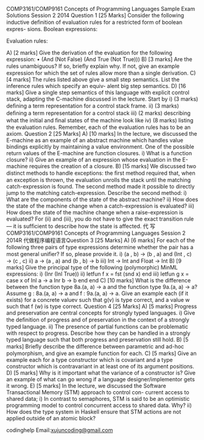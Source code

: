 COMP3161/COMP9161 Concepts of Programming Languages Sample Exam Solutions Session 2 2014 Question 1 [25 Marks] Consider the following inductive deﬁnition of evaluation rules for a restricted form of boolean expres- sions. Boolean expressions:

Evaluation rules:

A) [2 marks] Give the derivation of the evaluation for the following expression: • (And (Not False) (And True (Not True))) B) [3 marks] Are the rules unambiguous? If so, brieﬂy explain why. If not, give an example expression for which the set of rules allow more than a single derivation. C) [4 marks] The rules listed above give a small step semantics. List the inference rules which specify an equiv- alent big step semantics. D) [16 marks] Give a single step semantics of this language with explicit control stack, adapting the C-machine discussed in the lecture. Start by i) (3 marks) deﬁning a term representation for a control stack frame. ii) (3 marks) deﬁning a term representation for a control stack iii) (2 marks) describing what the initial and ﬁnal states of the machine look like iv) (8 marks) listing the evaluation rules. Remember, each of the evaluation rules has to be an axiom. Question 2 [25 Marks] A) [10 marks] In the lecture, we discussed the E-machine as an example of an abstract machine which handles value bindings explicitly by maintaining a value environment. One of the possible return values of the E-machine are function closures. i) What is a function closure? ii) Give an example of an expression whose evaluation in the E-machine requires the creation of a closure. B) [15 marks] We discussed two distinct methods to handle exceptions: the ﬁrst method required that, when an exception is thrown, the evaluation unrolls the stack until the matching catch-expression is found. The second method made it possible to directly jump to the matching catch-expression. Describe the second method: i) What are the components of the state of the abstract machine? ii) How does the state of the machine change when a catch-expression is evaluated? iii) How does the state of the machine change when a raise-expression is evaluated? For (ii) and (iii), you do not have to give the exact transition rule — it is sufﬁcient to describe how the state is affected. 代 写COMP3161/COMP9161 Concepts of Programming Languages Session 2 2014R 代做程序编程语言Question 3 [25 Marks] A) [6 marks] For each of the following three pairs of type expressions determine whether the pair has a most general uniﬁer? If so, please provide it. i) (a , b) → (b , a) and (Int , c) → (c , c) ii) a → (a , a) and (b , b) → b iii) Int → Int and Float → Int B) [9 marks] Give the principal type of the following (polymorphic) MinML expressions: i) (Inr (Inl True)) ii) letfun f x = fst (snd x) end iii) letfun g x = case x of Inl a -> a Inr b -> b end end C) [10 marks] What is the difference between the function type 8a.(a, a) → a and the function type 9a.(a, a) → a? Assume g : 8a.(a, a) → a and f : 9a.(a, a) → a. Give an example each (if it exists) for a concrete valuev such that g(v) is type correct, and a value w such that f (w) is type correct. Question 4 [25 Marks] A) [5 marks] Progress and preservation are central concepts for strongly typed languages. i) Give the deﬁnition of progress and of preservation in the context of a strongly typed language. ii) The presence of partial functions can be problematic with respect to progress. Describe how they can be handled in a strongly typed language such that both progress and preservation still hold. B) [5 marks] Brieﬂy describe the difference between parametric and ad-hoc polymorphism, and give an example function for each. C) [5 marks] Give an example each for a type constructor which is covariant and a type constructor which is contravariant in at least one of its argument positions. D) [5 marks] Why is it important what the variance of a constructor is? Give an example of what can go wrong if a language designer/implementor gets it wrong. E) [5 marks] In the lecture, we discussed the Software Transactional Memory (STM) approach to control con- current access to shared data; i) In contrast to semaphores, STM is said to be an optimistic programming model to control concurrent access to shared data. Why? ii) How does the type system in Haskell ensure that STM actions are not applied outside of an atomic block?


codinghelp Email:xujuncoding@gmail.com
